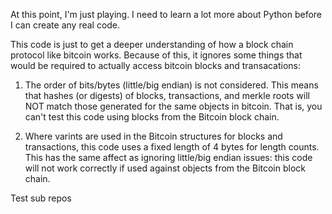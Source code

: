 At this point, I'm just playing. I need to learn a lot more about Python before I can create any real code.

This code is just to get a deeper understanding of how a block chain protocol like bitcoin works. Because of this, it ignores some things that would be required to actually access bitcoin blocks and transacations:

1. The order of bits/bytes (little/big endian) is not considered. This means that hashes (or digests) of blocks, transactions, and merkle roots will NOT match those generated for the same objects in bitcoin. That is, you can't test this code using blocks from the Bitcoin block chain.

2. Where varints are used in the Bitcoin structures for blocks and transactions, this code uses a fixed length of 4 bytes for length counts. This has the same affect as ignoring little/big endian issues: this code will not work correctly if used against objects from the Bitcoin block chain.

Test sub repos
